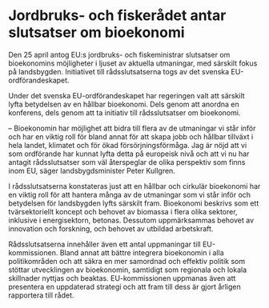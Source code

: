# Jordbruks- och fiskerådet antar slutsatser om bioekonomi

Den 25 april antog EU:s jordbruks- och fiskeministrar slutsatser om bioekonomins möjligheter i ljuset av aktuella utmaningar, med särskilt fokus på landsbygden. Initiativet till rådsslutsatserna togs av det svenska EU-ordförandeskapet.

Under det svenska EU-ordförandeskapet har regeringen valt att särskilt lyfta betydelsen av en hållbar bioekonomi. Dels genom att anordna en konferens, dels genom att ta initiativ till rådsslutsatser om bioekonomi.

– Bioekonomin har möjlighet att bidra till flera av de utmaningar vi står inför och har en viktig roll för bland annat för att skapa jobb och hållbar tillväxt i hela landet, klimatet och för ökad försörjningsförmåga. Jag är nöjd att vi som ordförande har kunnat lyfta detta på europeisk nivå och att vi nu har antagit rådsslutsatser som väl återspeglar de olika perspektiv som finns inom EU, säger landsbygdsminister Peter Kullgren.

I rådsslutsatserna konstateras just att en hållbar och cirkulär bioekonomi har en viktig roll för att hantera många av de utmaningar som vi står inför och betydelsen för landsbygden lyfts särskilt fram. Bioekonomi beskrivs som ett tvärsektoriellt koncept och behovet av biomassa i flera olika sektorer, inklusive i energisektorn, betonas. Dessutom uppmärksammas behovet av innovation och forskning, och behovet av utbildad arbetskraft.

Rådsslutsatserna innehåller även ett antal uppmaningar till EU-kommissionen. Bland annat att bättre integrera bioekonomin i alla politikområden och att säkra en mer samordnad och effektiv politik som stöttar utvecklingen av bioekonomin, samtidigt som regionala och lokala skillnader nyttjas och beaktas. EU-kommissionen uppmanas även att presentera en uppdaterad strategi och att fram till dess är gjort årligen rapportera till rådet.
